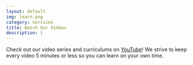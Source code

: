 ```yaml
---
layout: default
img: learn.png
category: Services
title: Watch Our Videos
description: |
---
```

  Check out our video series and curriculums on [YouTube](https://www.youtube.com/@Success_Sprint)! We strive to keep every video 5 minutes or less so you can learn on your own time.
